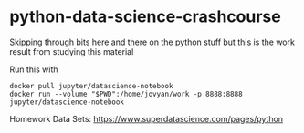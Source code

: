 ﻿# python-data-science-crashcourse

Skipping through bits here and there on the python stuff but this is the work result from studying this material


Run this with

~~~
docker pull jupyter/datascience-notebook
docker run --volume "$PWD":/home/jovyan/work -p 8888:8888 jupyter/datascience-notebook
~~~


Homework Data Sets:
https://www.superdatascience.com/pages/python
